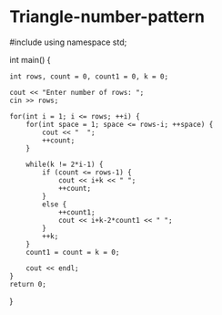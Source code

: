# Triangle-number-pattern
#include <iostream>
using namespace std;

int main() {

    int rows, count = 0, count1 = 0, k = 0;

    cout << "Enter number of rows: ";
    cin >> rows;

    for(int i = 1; i <= rows; ++i) {
        for(int space = 1; space <= rows-i; ++space) {
            cout << "  ";
            ++count;
        }

        while(k != 2*i-1) {
            if (count <= rows-1) {
                cout << i+k << " ";
                ++count;
            }
            else {
                ++count1;
                cout << i+k-2*count1 << " ";
            }
            ++k;
        }
        count1 = count = k = 0;

        cout << endl;
    }
    return 0;
}
